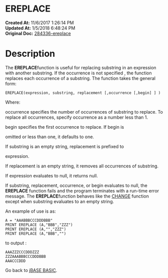 # EREPLACE

**Created At:** 11/6/2017 1:26:14 PM  
**Updated At:** 1/5/2018 6:48:24 PM  
**Original Doc:** [284336-ereplace](https://docs.jbase.com/36868-jbase-basic/284336-ereplace)  


# Description

The **EREPLACE**function is useful for replacing substring in an expression with another substring. If the occurrence is not specified , the function replaces each occurrence of a substring. The function takes the general form:

```
EREPLACE(expression, substring, replacement [,occurrence [,begin] ] )
```

Where:

occurrence specifies the number of occurrences of substring to replace. To replace all occurrences, specify occurrence as a number less than 1.

begin specifies the first occurrence to replace. If begin is

omitted or less than one, it defaults to one.

If substring is an empty string, replacement is prefixed to

expression.

If replacement is an empty string, it removes all occurrences of substring.

If expression evaluates to null, it returns null.

If substring, replacement, occurrence, or begin evaluates to null, the **EREPLACE** function fails and the program terminates with a run-time error message. The **EREPLACE**function behaves like the [CHANGE](264325-change) function except when substring evaluates to an empty string.

An example of use is as:

```
A = "AAABBBCCCDDDBBB"
PRINT EREPLACE (A,"BBB","ZZZ")
PRINT EREPLACE (A,"","ZZZ")
PRINT EREPLACE (A,"BBB","")
```

to output :

```
AAAZZZCCCDDDZZZ
ZZZAAABBBCCCDDDBBB
AAACCCDDD
```



Go back to [jBASE BASIC](263498-jbase-basic).
